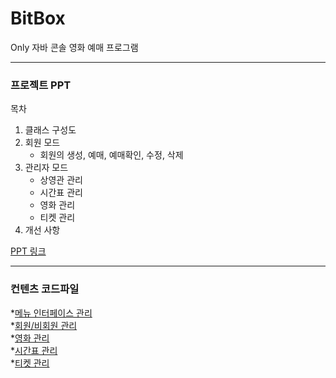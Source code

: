 # BitBox
Only 자바 콘솔 영화 예매 프로그램

<hr/>    

### 프로젝트 PPT

목차
1. 클래스 구성도
2. 회원 모드
   * 회원의 생성, 예매, 예매확인, 수정, 삭제
3. 관리자 모드
   * 상영관 관리
   * 시간표 관리
   * 영화 관리
   * 티켓 관리
4. 개선 사항  
    
[PPT 링크](https://docs.google.com/presentation/d/1Da9X1zlmgbhgzLRI3LbNmqpqEQVtm2HnuEIIJNCTj0U/edit?usp=sharing)

<hr/>    

### 컨텐츠 코드파일    

*[메뉴 인터페이스 관리](https://github.com/maiorem/BitBoxBackup/tree/master/BitBox/src/Main_Menu)    
*[회원/비회원 관리](https://github.com/maiorem/BitBoxBackup/tree/master/BitBox/src/user)    
*[영화 관리](https://github.com/maiorem/BitBoxBackup/tree/master/BitBox/src/Movie)    
*[시간표 관리](https://github.com/maiorem/BitBoxBackup/tree/master/BitBox/src/TimeTable)    
*[티켓 관리](https://github.com/maiorem/BitBoxBackup/tree/master/BitBox/src/Ticket)    
 
